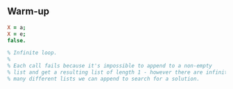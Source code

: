 
## Warm-up


```prolog
X = a;
X = e;
false.
```

```prolog
% Infinite loop.
% 
% Each call fails because it's impossible to append to a non-empty 
% list and get a resulting list of length 1 - however there are infinitely
% many different lists we can append to search for a solution.
```


